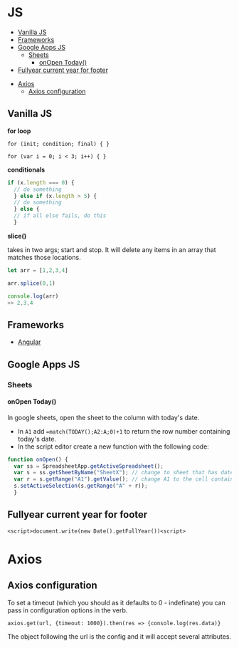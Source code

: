 # JS

<!-- vim-markdown-toc GFM -->

  * [Vanilla JS](#vanilla-js)
  * [Frameworks](#frameworks)
  * [Google Apps JS](#google-apps-js)
    - [Sheets](#sheets)
      + [onOpen Today()](#onopen-today)
  * [Fullyear current year for footer](#fullyear-current-year-for-footer)
+ [Axios](#axios)
  * [Axios configuration](#axios-configuration)

<!-- vim-markdown-toc -->
## Vanilla JS

__for loop__

`for (init; condition; final) { }`

`for (var i = 0; i < 3; i++) { }`

__conditionals__

```javascript
if (x.length === 0) {
  // do something
  } else if (x.length > 5) {
  // do something 
  } else {
  // if all else fails, do this
  }
```

__slice()__

takes in two args; start and stop. It will delete any items in an array that matches those locations.

```js
let arr = [1,2,3,4]

arr.splice(0,1)

console.log(arr)
>> 2,3,4
```

## Frameworks

- [Angular](Angular)

## Google Apps JS

### Sheets

#### onOpen Today()

In google sheets, open the sheet to the column with today's date.

- In `A1` add `=match(TODAY();A2:A;0)+1` to return the row number containing today's date.
- In the script editor create a new function with the following code:
  
```javascript
function onOpen() {
  var ss = SpreadsheetApp.getActiveSpreadsheet();
  var s = ss.getSheetByName("SheetX"); // change to sheet that has dates
  var r = s.getRange("A1").getValue(); // change A1 to the cell containing =match
  s.setActiveSelection(s.getRange("A" + r));
  }
```

##  Fullyear current year for footer

`<script>document.write(new Date().getFullYear())<script>`

# Axios

## Axios configuration

To set a timeout (which you should as it defaults to 0 - indefinate) you can pass in
configuration options in the verb.

`axios.get(url, {timeout: 1000}).then(res => {console.log(res.data)}`

The object following the url is the config and it will accept several attributes.
